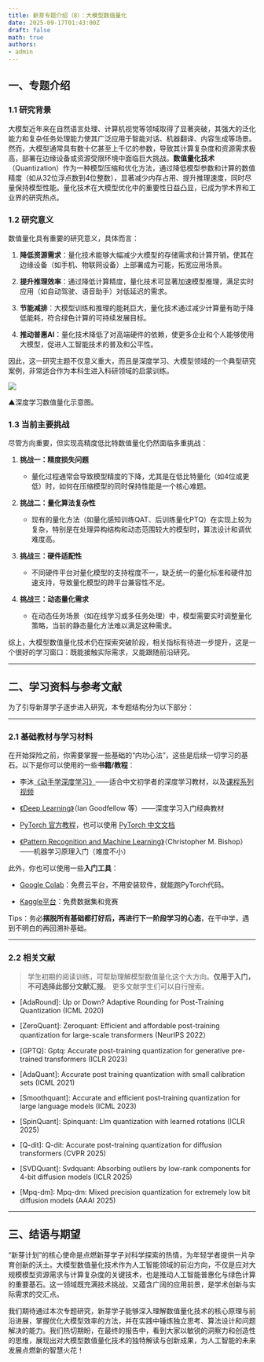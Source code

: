 ```yaml
---
title: 新芽专题介绍（8）：大模型数值量化
date: 2025-09-17T01:43:00Z
draft: false
math: true
authors: 
- admin
---
```


## 一、专题介绍

### 1.1  研究背景

大模型近年来在自然语言处理、计算机视觉等领域取得了显著突破，其强大的泛化能力和复杂任务处理能力使其广泛应用于智能对话、机器翻译、内容生成等场景。然而，大模型通常具有数十亿甚至上千亿的参数，导致其计算复杂度和资源需求极高，部署在边缘设备或资源受限环境中面临巨大挑战。**数值量化技术**（Quantization）作为一种模型压缩和优化方法，通过降低模型参数和计算的数值精度（如从32位浮点数到4位整数），显著减少内存占用、提升推理速度，同时尽量保持模型性能。量化技术在大模型优化中的重要性日益凸显，已成为学术界和工业界的研究热点。

### 1.2  研究意义

数值量化具有重要的研究意义，具体而言：

1. **降低资源需求**：量化技术能够大幅减少大模型的存储需求和计算开销，使其在边缘设备（如手机、物联网设备）上部署成为可能，拓宽应用场景。

2. **提升推理效率**：通过降低计算精度，量化技术可显著加速模型推理，满足实时应用（如自动驾驶、语音助手）对低延迟的需求。

3. **节能减排**：大模型训练和推理的能耗巨大，量化技术通过减少计算量有助于降低能耗，符合绿色计算的可持续发展目标。

4. **推动普惠AI**：量化技术降低了对高端硬件的依赖，使更多企业和个人能够使用大模型，促进人工智能技术的普及和公平性。

因此，这一研究主题不仅意义重大，而且是深度学习、大模型领域的一个典型研究案例，非常适合作为本科生进入科研领域的启蒙训练。

![](https://i.ibb.co/xqdgDyDf/Screenshot-2024-07-05-at-2-12-33-PM.png)

▲深度学习数值量化示意图。

### 1.3  当前主要挑战

尽管方向重要，但实现高精度低比特数值量化仍然面临多重挑战：

1. **挑战一：精度损失问题**

   * 量化过程通常会导致模型精度的下降，尤其是在低比特量化（如4位或更低）时，如何在压缩模型的同时保持性能是一个核心难题。

2. **挑战二：量化算法复杂性**

   * 现有的量化方法（如量化感知训练QAT、后训练量化PTQ）在实现上较为复杂，特别是在处理异构结构和动态范围较大的模型时，算法设计和调优难度高。

3. **挑战三：硬件适配性**

   * 不同硬件平台对量化模型的支持程度不一，缺乏统一的量化标准和硬件加速支持，导致量化模型的跨平台兼容性不足。

4. **挑战三：动态量化需求**

   * 在动态任务场景（如在线学习或多任务处理）中，模型需要实时调整量化策略，当前的静态量化方法难以满足这种需求。

综上，大模型数值量化技术仍在探索突破阶段，相关指标有待进一步提升，这是一个很好的学习窗口：既能接触实际需求，又能跟随前沿研究。

***

## 二、学习资料与参考文献

为了引导新芽学子逐步进入研究，本专题结构分为以下部分：

***

### 2.1  基础教材与学习材料

在开始探险之前，你需要掌握一些基础的“内功心法”，这些是后续一切学习的基石。以下是你可以使用的一些**书籍/教程**：

* 李沐[《动手学深度学习》](https://zh.d2l.ai/)——适合中文初学者的深度学习教材，以及[课程系列视频](https://space.bilibili.com/1567748478/lists/358497?type=series)

* [《Deep Learning》](https://www.deeplearningbook.org/)（Ian Goodfellow 等）——深度学习入门经典教材

* [PyTorch 官方教程](https://pytorch.org/tutorials)，也可以使用 [PyTorch 中文文档](https://pytorch-cn.readthedocs.io/zh/latest/)

* [《Pattern Recognition and Machine Learning》](https://www.microsoft.com/en-us/research/wp-content/uploads/2006/01/Bishop-Pattern-Recognition-and-Machine-Learning-2006.pdf)（Christopher M. Bishop）——机器学习原理入门（难度不小）

此外，你也可以使用一些**入门工具**：

* [Google Colab](https://colab.research.google.com/)：免费云平台，不用安装软件，就能跑PyTorch代码。

* [Kaggle平台](https://www.kaggle.com/)：免费数据集和竞赛

Tips：务必**摆脱所有基础都打好后，再进行下一阶段学习的心态**，在干中学，遇到不明白的再回溯补基础。

***

### 2.2  相关文献

> 学生初期的阅读训练，可帮助理解模型数值量化这个大方向。**仅用于入门，不可选择此部分文献汇报**。 更多文献学生们可以自行搜索。

* [AdaRound]: Up or Down? Adaptive Rounding for Post-Training Quantization (ICML 2020)

* [ZeroQuant]: Zeroquant: Efficient and affordable post-training quantization for large-scale transformers (NeurIPS 2022）

* [GPTQ]: Gptq: Accurate post-training quantization for generative pre-trained transformers (ICLR 2023)

* [AdaQuant]: Accurate post training quantization with small calibration sets (ICML 2021)

* [Smoothquant]: Accurate and efficient post-training quantization for large language models (ICML 2023)

* [SpinQuant]: Spinquant: Llm quantization with learned rotations (ICLR 2025)

* [Q-dit]: Q-dit: Accurate post-training quantization for diffusion transformers (CVPR 2025)

* [SVDQuant]: Svdquant: Absorbing outliers by low-rank components for 4-bit diffusion models (ICLR 2025)

* [Mpq-dm]: Mpq-dm: Mixed precision quantization for extremely low bit diffusion models (AAAI 2025)

***

## 三、结语与期望

“新芽计划”的核心使命是点燃新芽学子对科学探索的热情，为年轻学者提供一片孕育创新的沃土。大模型数值量化技术作为人工智能领域的前沿方向，不仅是应对大规模模型资源需求与计算复杂度的关键技术，也是推动人工智能普惠化与绿色计算的重要基石。这一领域既充满技术挑战，又蕴含广阔的应用前景，是学术创新与实际需求的交汇点。

我们期待通过本次专题研究，新芽学子能够深入理解数值量化技术的核心原理与前沿进展，掌握优化大模型效率的方法，并在实践中锤炼独立思考、算法设计和问题解决的能力。我们热切期盼，在最终的报告中，看到大家以敏锐的洞察力和创造性的思维，展现出对大模型数值量化技术的独特解读与创新成果，为人工智能的未来发展点燃新的智慧火花！

